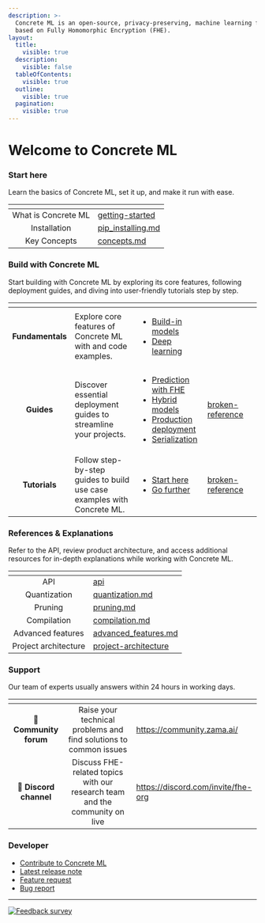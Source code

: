 ```yaml
---
description: >-
  Concrete ML is an open-source, privacy-preserving, machine learning framework
  based on Fully Homomorphic Encryption (FHE).
layout:
  title:
    visible: true
  description:
    visible: false
  tableOfContents:
    visible: true
  outline:
    visible: true
  pagination:
    visible: true
---
```


# Welcome to Concrete ML

### Start here

Learn the basics of Concrete ML, set it up, and make it run with ease.

<table data-view="cards"><thead><tr><th align="center"></th><th data-hidden data-card-target data-type="content-ref"></th></tr></thead><tbody><tr><td align="center">What is Concrete ML</td><td><a href="getting-started/">getting-started</a></td></tr><tr><td align="center">Installation</td><td><a href="getting-started/pip_installing.md">pip_installing.md</a></td></tr><tr><td align="center">Key Concepts</td><td><a href="getting-started/concepts.md">concepts.md</a></td></tr></tbody></table>

### Build with Concrete ML

Start building with Concrete ML by exploring its core features, following deployment guides, and diving into user-friendly tutorials step by step.

<table data-view="cards"><thead><tr><th align="center"></th><th></th><th></th><th data-hidden data-card-target data-type="content-ref"></th><th data-hidden data-card-cover data-type="files"></th></tr></thead><tbody><tr><td align="center"><strong>Fundamentals</strong></td><td>Explore core features of Concrete ML with and code examples.</td><td><ul><li><a href="broken-reference/">Build-in models</a></li><li><a href="broken-reference/">Deep learning</a></li></ul></td><td></td><td></td></tr><tr><td align="center"><strong>Guides</strong></td><td>Discover essential deployment guides to streamline your projects.</td><td><ul><li><a href="guides/prediction_with_fhe.md">Prediction with FHE</a></li><li><a href="guides/hybrid-models.md">Hybrid models</a></li><li><a href="guides/client_server.md">Production deployment</a></li><li><a href="guides/serialization.md">Serialization</a></li></ul></td><td><a href="broken-reference/">broken-reference</a></td><td></td></tr><tr><td align="center"><strong>Tutorials</strong></td><td>Follow step-by-step guides to build use case examples with Concrete ML.</td><td><ul><li><a href="tutorials/showcase.md#start-here">Start here</a></li><li><a href="tutorials/showcase.md#go-further">Go further</a></li></ul></td><td><a href="broken-reference/">broken-reference</a></td><td></td></tr></tbody></table>

### References & Explanations

Refer to the API, review product architecture, and access additional resources for in-depth explanations while working with Concrete ML.

<table data-view="cards"><thead><tr><th align="center"></th><th data-hidden data-card-target data-type="content-ref"></th></tr></thead><tbody><tr><td align="center">API</td><td><a href="references/api/">api</a></td></tr><tr><td align="center">Quantization</td><td><a href="explanations/quantization.md">quantization.md</a></td></tr><tr><td align="center">Pruning</td><td><a href="explanations/pruning.md">pruning.md</a></td></tr><tr><td align="center">Compilation</td><td><a href="explanations/compilation.md">compilation.md</a></td></tr><tr><td align="center">Advanced features</td><td><a href="explanations/advanced_features.md">advanced_features.md</a></td></tr><tr><td align="center">Project architecture</td><td><a href="explanations/project-architecture/">project-architecture</a></td></tr></tbody></table>

### Support

Our team of experts usually answers within 24 hours in working days.

<table data-card-size="large" data-view="cards"><thead><tr><th align="center"></th><th align="center"></th><th data-hidden data-card-target data-type="content-ref"></th></tr></thead><tbody><tr><td align="center">💬 <strong>Community forum</strong></td><td align="center">Raise your technical problems and find solutions to common issues</td><td><a href="https://community.zama.ai/">https://community.zama.ai/</a></td></tr><tr><td align="center">👾 <strong>Discord channel</strong></td><td align="center">Discuss FHE-related topics with our research team and the community on live</td><td><a href="https://discord.com/invite/fhe-org">https://discord.com/invite/fhe-org</a></td></tr></tbody></table>

### Developer

* [Contribute to Concrete ML](developer/contributing.md)
* [Latest release note](https://github.com/zama-ai/concrete-ml/releases)
* [Feature request](https://github.com/zama-ai/concrete-ml/issues/new?assignees=\&labels=feature\&projects=\&template=feature\_request.md)
* [Bug report](https://github.com/zama-ai/concrete-ml/issues/new?assignees=\&labels=bug\&projects=\&template=bug\_report.md)


***

<a href="https://zama-project.webflow.io/developer-survey"><img src="https://github.com/zama-ai/concrete-ml/assets/157474013/0ed4193d-874a-428d-8095-1d4e8a21e5ae" alt="Feedback survey"></a>
